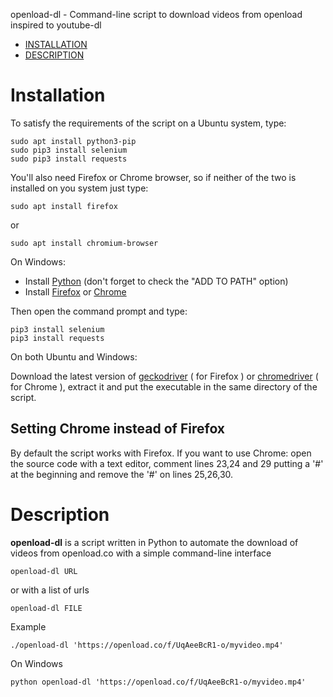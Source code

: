 openload-dl - Command-line script to download videos from openload inspired to youtube-dl


- [INSTALLATION](#installation)
- [DESCRIPTION](#description)


# Installation

To satisfy the requirements of the script on a Ubuntu system, type:

    sudo apt install python3-pip
    sudo pip3 install selenium
    sudo pip3 install requests

You'll also need Firefox or Chrome browser, so if neither of the two is installed on you system just type:

    sudo apt install firefox
or

    sudo apt install chromium-browser


On Windows:
- Install [Python](https://www.python.org/downloads/) (don't forget to check the "ADD TO PATH" option)
- Install [Firefox](https://www.mozilla.org/it/firefox/) or [Chrome](https://www.google.com/chrome/)

Then open the command prompt and type:

    pip3 install selenium
    pip3 install requests


On both Ubuntu and Windows: 

Download the latest version of [geckodriver](https://github.com/mozilla/geckodriver/releases) ( for Firefox ) or [chromedriver](http://chromedriver.chromium.org/downloads) ( for Chrome ), extract it and put the executable in the same directory of the script.  



## Setting Chrome instead of Firefox ## 
By default the script works with Firefox. If you want to use Chrome: open the source code with a text editor, comment lines 23,24 and 29 putting a '#' at the beginning and remove the '#' on lines 25,26,30. 




# Description
**openload-dl** is a script written in Python to automate the download of videos from openload.co with a simple command-line interface

    openload-dl URL

or with a list of urls

    openload-dl FILE

Example

    ./openload-dl 'https://openload.co/f/UqAeeBcR1-o/myvideo.mp4'

On Windows

    python openload-dl 'https://openload.co/f/UqAeeBcR1-o/myvideo.mp4'
